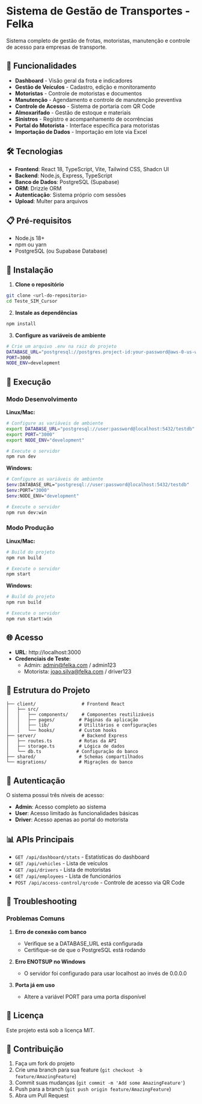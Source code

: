 # Sistema de Gestão de Transportes - Felka

Sistema completo de gestão de frotas, motoristas, manutenção e controle de acesso para empresas de transporte.

## 🚀 Funcionalidades

- **Dashboard** - Visão geral da frota e indicadores
- **Gestão de Veículos** - Cadastro, edição e monitoramento
- **Motoristas** - Controle de motoristas e documentos
- **Manutenção** - Agendamento e controle de manutenção preventiva
- **Controle de Acesso** - Sistema de portaria com QR Code
- **Almoxarifado** - Gestão de estoque e materiais
- **Sinistros** - Registro e acompanhamento de ocorrências
- **Portal do Motorista** - Interface específica para motoristas
- **Importação de Dados** - Importação em lote via Excel

## 🛠️ Tecnologias

- **Frontend**: React 18, TypeScript, Vite, Tailwind CSS, Shadcn UI
- **Backend**: Node.js, Express, TypeScript
- **Banco de Dados**: PostgreSQL (Supabase)
- **ORM**: Drizzle ORM
- **Autenticação**: Sistema próprio com sessões
- **Upload**: Multer para arquivos

## 📋 Pré-requisitos

- Node.js 18+
- npm ou yarn
- PostgreSQL (ou Supabase Database)

## 🔧 Instalação

1. **Clone o repositório**
```bash
git clone <url-do-repositorio>
cd Teste_SIM_Cursor
```

2. **Instale as dependências**
```bash
npm install
```

3. **Configure as variáveis de ambiente**
```bash
# Crie um arquivo .env na raiz do projeto
DATABASE_URL="postgresql://postgres.project-id:your-password@aws-0-us-west-1.pooler.supabase.com:6543/postgres"
PORT=3000
NODE_ENV=development
```

## 🚀 Execução

### Modo Desenvolvimento

**Linux/Mac:**
```bash
# Configure as variáveis de ambiente
export DATABASE_URL="postgresql://user:password@localhost:5432/testdb"
export PORT="3000"
export NODE_ENV="development"

# Execute o servidor
npm run dev
```

**Windows:**
```bash
# Configure as variáveis de ambiente
$env:DATABASE_URL="postgresql://user:password@localhost:5432/testdb"
$env:PORT="3000"
$env:NODE_ENV="development"

# Execute o servidor
npm run dev:win
```

### Modo Produção

**Linux/Mac:**
```bash
# Build do projeto
npm run build

# Execute o servidor
npm start
```

**Windows:**
```bash
# Build do projeto
npm run build

# Execute o servidor
npm run start:win
```

## 🌐 Acesso

- **URL**: http://localhost:3000
- **Credenciais de Teste**:
  - Admin: admin@felka.com / admin123
  - Motorista: joao.silva@felka.com / driver123

## 📁 Estrutura do Projeto

```
├── client/                 # Frontend React
│   ├── src/
│   │   ├── components/     # Componentes reutilizáveis
│   │   ├── pages/         # Páginas da aplicação
│   │   ├── lib/           # Utilitários e configurações
│   │   └── hooks/         # Custom hooks
├── server/                 # Backend Express
│   ├── routes.ts          # Rotas da API
│   ├── storage.ts         # Lógica de dados
│   └── db.ts             # Configuração do banco
├── shared/                # Schemas compartilhados
└── migrations/            # Migrações do banco
```

## 🔐 Autenticação

O sistema possui três níveis de acesso:
- **Admin**: Acesso completo ao sistema
- **User**: Acesso limitado às funcionalidades básicas
- **Driver**: Acesso apenas ao portal do motorista

## 📊 APIs Principais

- `GET /api/dashboard/stats` - Estatísticas do dashboard
- `GET /api/vehicles` - Lista de veículos
- `GET /api/drivers` - Lista de motoristas
- `GET /api/employees` - Lista de funcionários
- `POST /api/access-control/qrcode` - Controle de acesso via QR Code

## 🚨 Troubleshooting

### Problemas Comuns

1. **Erro de conexão com banco**
   - Verifique se a DATABASE_URL está configurada
   - Certifique-se de que o PostgreSQL está rodando

2. **Erro ENOTSUP no Windows**
   - O servidor foi configurado para usar localhost ao invés de 0.0.0.0

3. **Porta já em uso**
   - Altere a variável PORT para uma porta disponível

## 📝 Licença

Este projeto está sob a licença MIT.

## 🤝 Contribuição

1. Faça um fork do projeto
2. Crie uma branch para sua feature (`git checkout -b feature/AmazingFeature`)
3. Commit suas mudanças (`git commit -m 'Add some AmazingFeature'`)
4. Push para a branch (`git push origin feature/AmazingFeature`)
5. Abra um Pull Request